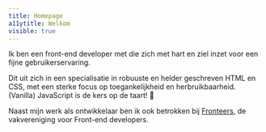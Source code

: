 ```yaml
---
title: Homepage
a11ytitle: Welkom
visible: true
---
```


Ik ben een front-end developer met die zich met hart en ziel inzet voor een fijne gebruikerservaring. 

Dit uit zich in een specialisatie in robuuste en helder geschreven HTML en CSS, met een sterke focus op toegankelijkheid en herbruikbaarheid. (Vanilla) JavaScript is de kers op de taart! 🍰

Naast mijn werk als ontwikkelaar ben ik ook betrokken bij [Fronteers](https://fronteers.nl), de vakvereniging voor Front-end developers. 